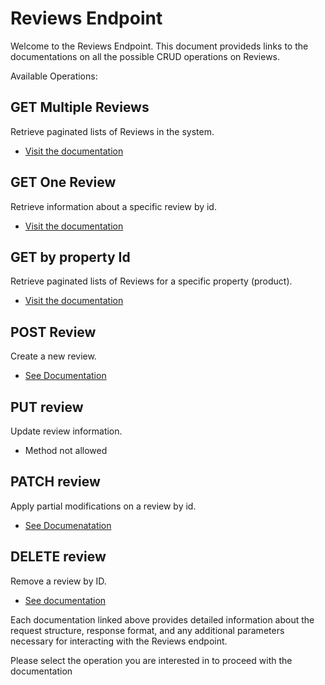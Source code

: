 # Reviews Endpoint
Welcome to the Reviews Endpoint. This document provideds links to the documentations on all the possible CRUD operations on Reviews.

Available Operations:

## GET Multiple Reviews
Retrieve paginated lists of Reviews in the system.
- [Visit the documentation](./get.md)

## GET One Review 
Retrieve information about a specific review by id.
- [Visit the documentation](./[id]/get.md)

## GET by property Id
Retrieve paginated lists of Reviews for a specific property (product).
- [Visit the documentation](./[properties-id]/get.md)

## POST Review
Create a new review.
- [See Documentation](./post.md)

## PUT review
Update review information.
- Method not allowed

## PATCH review
Apply partial modifications on a review by id.
- [See Documenatation](./[id]/patch.md)

## DELETE review
Remove a review by ID.
- [See documentation](./[id]/delete.md)



Each documentation linked above provides detailed information about the request structure, response format, and any additional parameters necessary for interacting with the Reviews endpoint.

Please select the operation you are interested in to proceed with the documentation
